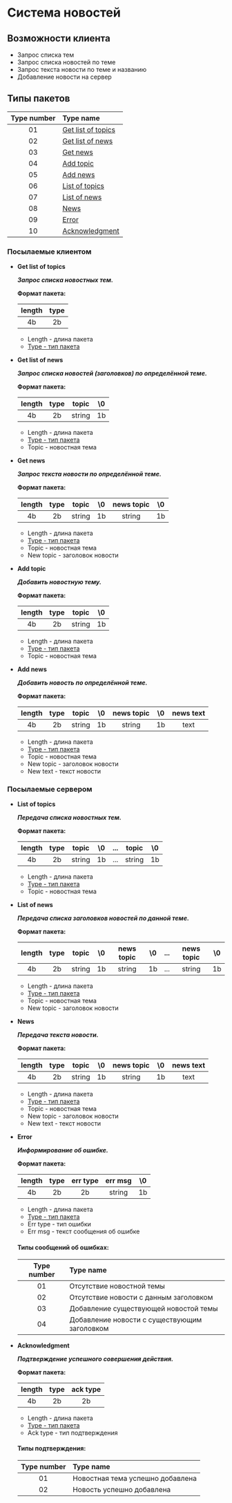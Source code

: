 # Система новостей 

## Возможности клиента

* Запрос списка тем
* Запрос списка новостей по теме
* Запрос текста новости по теме и названию
* Добавление новости на сервер

##  <a name="a_packet_types">Типы пакетов</a>

  |Type number|  Type name                                    |
  |:---------:|:----------------------------------------------|
  | 01        | [Get list of topics](#a_get_list_of_topics)   |
  | 02        | [Get list of news](#a_get_list_of_news)       |
  | 03        | [Get news](#a_get_news)                       |
  | 04        | [Add topic](#a_add_topic)                     |
  | 05        | [Add news](#a_add_news)                       |
  | 06        | [List of topics](#a_list_of_topics)           |
  | 07        | [List of news](#a_list_of_news)               |
  | 08        | [News](#a_news)                               |
  | 09        | [Error](#a_error)                             |
  | 10        | [Acknowledgment](#a_acknowledgment)           |
  
  ### Посылаемые клиентом
  
  * <a name="a_get_list_of_topics">**Get list of topics**</a>
    
    ***Запрос списка новостных тем.***
    
    **Формат пакета:**
   
      | length | type |
      |:------:|:----:|
      |   4b   |  2b  |
      
      * Length - длина пакета 
      * [Type - тип пакета](#a_packet_types)
  
  * <a name="a_get_list_of_news">**Get list of news**</a>
  
    ***Запрос списка новостей (заголовков) по определённой теме.*** 
    
    **Формат пакета:**
    
    | length | type | topic | \0 |
    |:------:|:----:|:-----:|:--:|
    |   4b   |  2b  | string| 1b |
    
    * Length - длина пакета 
    * [Type - тип пакета](#a_packet_types)
    * Topic - новостная тема
  
  * <a name="a_get_news">**Get news**</a>
  
    ***Запрос текста новости по определённой теме.***
    
    **Формат пакета:**
    
    | length | type |  topic  | \0 | news topic | \0 |
    |:------:|:----:|:-------:|:--:|:----------:|:--:|
    |   4b   |  2b  | string  | 1b |   string   | 1b |
    
    * Length - длина пакета 
    * [Type - тип пакета](#a_packet_types)
    * Topic - новостная тема
    * New topic - заголовок новости
    
  * <a name="a_add_topic">**Add topic**</a>
  
    ***Добавить новостную тему.***
    
    **Формат пакета:**
    
    | length | type | topic | \0 |
    |:------:|:----:|:-----:|:--:|
    |   4b   |  2b  |string | 1b |
    
    * Length - длина пакета 
    * [Type - тип пакета](#a_packet_types)
    * Topic - новостная тема
   
  * <a name="a_add_news">**Add news**</a>
  
    ***Добавить новость по определённой теме.***
    
    **Формат пакета:**
    
    | length | type | topic | \0 | news topic | \0 | news text |
    |:------:|:----:|:-----:|:--:|:----------:|:--:|:---------:|
    |   4b   |  2b  |string | 1b |   string   | 1b |    text   |
    
    * Length - длина пакета 
    * [Type - тип пакета](#a_packet_types)
    * Topic - новостная тема
    * New topic - заголовок новости 
    * New text - текст новости
  
  ### Посылаемые сервером
  
  * <a name="a_list_of_topics">**List of topics**</a>
  
    ***Передача списка новостных тем.***
    
    **Формат пакета:**
    
    | length | type | topic | \0 |...|  topic  | \0 |
    |:------:|:----:|:-----:|:--:|:-:|:-------:|:--:|
    |   4b   |  2b  | string| 1b |...|  string | 1b |
    
    * Length - длина пакета 
    * [Type - тип пакета](#a_packet_types)
    * Topic - новостная тема
  
  * <a name="a_list_of_news">**List of news**</a>
  
    ***Передача списка заголовков новостей по данной теме.***
    
    **Формат пакета:**
    
    | length | type | topic | \0 | news topic | \0 |...| news topic  | \0 |
    |:------:|:----:|:-----:|:--:|:----------:|:--:|:-:|:-----------:|:--:|
    |   4b   |  2b  |string | 1b |   string   | 1b |...|    string   | 1b |
    
    * Length - длина пакета 
    * [Type - тип пакета](#a_packet_types)
    * Topic - новостная тема
    * New topic - заголовок новости
  
  * <a name="a_news">**News**</a>
  
     ***Передача текста новости.***
     
     **Формат пакета:**
     
    | length | type | topic | \0 |  news topic | \0 | news text |
    |:------:|:----:|:-----:|:--:|:-----------:|:--:|:---------:|
    |   4b   |  2b  | string| 1b |    string   | 1b |    text   |
    
    * Length - длина пакета 
    * [Type - тип пакета](#a_packet_types)
    * Topic - новостная тема
    * New topic - заголовок новости
    * New text - текст новости
  
  * <a name="a_error">**Error**</a>
  
    ***Информирование об ошибке.***
    
    **Формат пакета:**
    
    | length | type | err type | err msg | \0 |
    |:------:|:----:|:--------:|:-------:|:--:|
    |   4b   |  2b  |    2b    |  string | 1b |
    
    * Length - длина пакета 
    * [Type - тип пакета](#a_packet_types)
    * Err type - тип ошибки
    * Err msg - текст сообщения об ошибке 
    
    #### Типы сообщений об ошибках:
    
    |Type number|  Type name                                    |
    |:---------:|:----------------------------------------------|
    | 01        | Отсутствие новостной темы                     |
    | 02        | Отсутствие новости с данным заголовком        |
    | 03        | Добавление существующей новостой темы         |
    | 04        | Добавление новости с существующим заголовком  |
    
 
 
 
  * <a name="a_acknowledgment">**Acknowledgment**</a>
  
    ***Подтверждение успешного совершения действия.***
    
    **Формат пакета:**
    
    | length | type | ack type |
    |:------:|:----:|:--------:|
    |   4b   |  2b  |    2b    |
    
    * Length - длина пакета 
    * [Type - тип пакета](#a_packet_types)
    * Ack type - тип подтверждения
    
    #### Типы подтверждения:
    
    |Type number|  Type name                                    |
    |:---------:|:----------------------------------------------|
    | 01        | Новостная тема успешно добавлена              |
    | 02        | Новость успешно добавлена                     |
    
